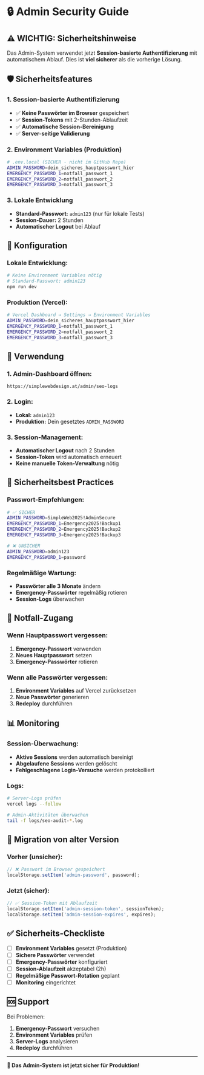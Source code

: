# 🔒 Admin Security Guide

## ⚠️ **WICHTIG: Sicherheitshinweise**

Das Admin-System verwendet jetzt **Session-basierte Authentifizierung** mit automatischem Ablauf. Dies ist **viel sicherer** als die vorherige Lösung.

## 🛡️ **Sicherheitsfeatures**

### **1. Session-basierte Authentifizierung**
- ✅ **Keine Passwörter im Browser** gespeichert
- ✅ **Session-Tokens** mit 2-Stunden-Ablaufzeit
- ✅ **Automatische Session-Bereinigung**
- ✅ **Server-seitige Validierung**

### **2. Environment Variables (Produktion)**
```bash
# .env.local (SICHER - nicht im GitHub Repo)
ADMIN_PASSWORD=dein_sicheres_hauptpasswort_hier
EMERGENCY_PASSWORD_1=notfall_passwort_1
EMERGENCY_PASSWORD_2=notfall_passwort_2
EMERGENCY_PASSWORD_3=notfall_passwort_3
```

### **3. Lokale Entwicklung**
- **Standard-Passwort:** `admin123` (nur für lokale Tests)
- **Session-Dauer:** 2 Stunden
- **Automatischer Logout** bei Ablauf

## 🔧 **Konfiguration**

### **Lokale Entwicklung:**
```bash
# Keine Environment Variables nötig
# Standard-Passwort: admin123
npm run dev
```

### **Produktion (Vercel):**
```bash
# Vercel Dashboard → Settings → Environment Variables
ADMIN_PASSWORD=dein_sicheres_hauptpasswort_hier
EMERGENCY_PASSWORD_1=notfall_passwort_1
EMERGENCY_PASSWORD_2=notfall_passwort_2
EMERGENCY_PASSWORD_3=notfall_passwort_3
```

## 🚀 **Verwendung**

### **1. Admin-Dashboard öffnen:**
```
https://simplewebdesign.at/admin/seo-logs
```

### **2. Login:**
- **Lokal:** `admin123`
- **Produktion:** Dein gesetztes `ADMIN_PASSWORD`

### **3. Session-Management:**
- **Automatischer Logout** nach 2 Stunden
- **Session-Token** wird automatisch erneuert
- **Keine manuelle Token-Verwaltung** nötig

## 🔐 **Sicherheitsbest Practices**

### **Passwort-Empfehlungen:**
```bash
# ✅ SICHER
ADMIN_PASSWORD=SimpleWeb2025!AdminSecure
EMERGENCY_PASSWORD_1=Emergency2025!Backup1
EMERGENCY_PASSWORD_2=Emergency2025!Backup2
EMERGENCY_PASSWORD_3=Emergency2025!Backup3

# ❌ UNSICHER
ADMIN_PASSWORD=admin123
EMERGENCY_PASSWORD_1=password
```

### **Regelmäßige Wartung:**
- **Passwörter alle 3 Monate** ändern
- **Emergency-Passwörter** regelmäßig rotieren
- **Session-Logs** überwachen

## 🚨 **Notfall-Zugang**

### **Wenn Hauptpasswort vergessen:**
1. **Emergency-Passwort** verwenden
2. **Neues Hauptpasswort** setzen
3. **Emergency-Passwörter** rotieren

### **Wenn alle Passwörter vergessen:**
1. **Environment Variables** auf Vercel zurücksetzen
2. **Neue Passwörter** generieren
3. **Redeploy** durchführen

## 📊 **Monitoring**

### **Session-Überwachung:**
- **Aktive Sessions** werden automatisch bereinigt
- **Abgelaufene Sessions** werden gelöscht
- **Fehlgeschlagene Login-Versuche** werden protokolliert

### **Logs:**
```bash
# Server-Logs prüfen
vercel logs --follow

# Admin-Aktivitäten überwachen
tail -f logs/seo-audit-*.log
```

## 🔄 **Migration von alter Version**

### **Vorher (unsicher):**
```javascript
// ❌ Passwort im Browser gespeichert
localStorage.setItem('admin-password', password);
```

### **Jetzt (sicher):**
```javascript
// ✅ Session-Token mit Ablaufzeit
localStorage.setItem('admin-session-token', sessionToken);
localStorage.setItem('admin-session-expires', expires);
```

## ✅ **Sicherheits-Checkliste**

- [ ] **Environment Variables** gesetzt (Produktion)
- [ ] **Sichere Passwörter** verwendet
- [ ] **Emergency-Passwörter** konfiguriert
- [ ] **Session-Ablaufzeit** akzeptabel (2h)
- [ ] **Regelmäßige Passwort-Rotation** geplant
- [ ] **Monitoring** eingerichtet

## 🆘 **Support**

Bei Problemen:
1. **Emergency-Passwort** versuchen
2. **Environment Variables** prüfen
3. **Server-Logs** analysieren
4. **Redeploy** durchführen

---

**🎯 Das Admin-System ist jetzt sicher für Produktion!**
